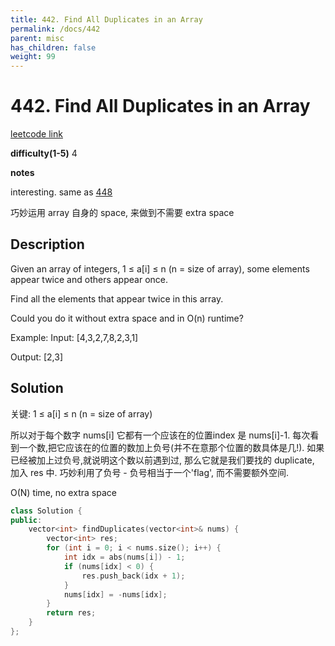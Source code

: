 ```yaml
---
title: 442. Find All Duplicates in an Array
permalink: /docs/442
parent: misc
has_children: false
weight: 99
---
```

# 442. Find All Duplicates in an Array
[leetcode link](https://leetcode.com/problems/find-all-duplicates-in-an-array/)

**difficulty(1-5)** 
4

**notes**   

interesting. same as [448](/docs/442)

巧妙运用 array 自身的 space, 来做到不需要 extra space

## Description
Given an array of integers, 1 ≤ a[i] ≤ n (n = size of array), some elements appear twice and others appear once.

Find all the elements that appear twice in this array.

Could you do it without extra space and in O(n) runtime?

Example:
Input:
[4,3,2,7,8,2,3,1]

Output:
[2,3]

## Solution

关键:  1 ≤ a[i] ≤ n (n = size of array)

所以对于每个数字 nums[i] 它都有一个应该在的位置index 是 nums[i]-1. 每次看到一个数,把它应该在的位置的数加上负号(并不在意那个位置的数具体是几!). 如果已经被加上过负号,就说明这个数以前遇到过, 那么它就是我们要找的 duplicate, 加入 res 中.
巧妙利用了负号 - 负号相当于一个'flag', 而不需要额外空间.

O(N) time, no extra space

```c++
class Solution {
public:
    vector<int> findDuplicates(vector<int>& nums) {
        vector<int> res;
        for (int i = 0; i < nums.size(); i++) {
            int idx = abs(nums[i]) - 1;
            if (nums[idx] < 0) {
                res.push_back(idx + 1);
            }
            nums[idx] = -nums[idx];
        }
        return res;
    }
};
```

<!-- 
Default label
{: .label }

Blue label
{: .label .label-blue }

Stable
{: .label .label-green }

New release
{: .label .label-purple }

Coming soon
{: .label .label-yellow }

Deprecated
{: .label .label-red } -->
